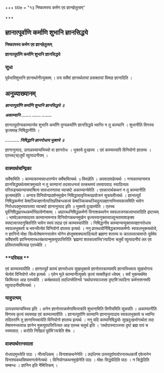 +++
title = "१३ निष्कामस्य कर्मण एव ज्ञानहेतुत्वम्"

+++


## ज्ञानात्पूर्वाणि कर्माणि शुभानि ज्ञानसिद्धये

**निष्कामस्य कर्मण एव ज्ञानहेतुत्वम्**

**ज्ञानात्पूर्वाणि कर्माणि शुभानि ज्ञानसिद्धये**

### **सुधा**

पूर्वभाविशुभानि ज्ञानार्थानीत्युक्तम् । तत्र सर्वेषां ज्ञानार्थतायां प्रसक्तायां विमाह ज्ञानादिति ।

## **अनुव्याख्यानम्**

***ज्ञानात्पूर्वाणि कर्माणि शुभानि ज्ञानसिद्धये ॥***

***अकाम्यानि ....... ...... .......***

ज्ञानात्पूर्वाण्यकाम्यान्येव शुभानि कर्माणि पुण्यकर्माणि ज्ञानसिद्धये भवन्ति न तु काम्यानि । शुभानीति विणस्य कृत्यमाह निषिद्धानीति ।

***.......... निषिद्धानि ज्ञानरोधाय भुक्तये ॥***

ज्ञानानुत्पाद, उत्पन्नस्याप्यभिभवो वा ज्ञानरोधः । भुक्तये दुःखस्य । एवं काम्यस्यापि विनियोगो ज्ञातव्यः । एतच्च(च)तुर्थे व्युत्पादनीयम् ।

### **वाक्यार्थचन्द्रिका**

सर्वेषामिति । काम्याकाम्यसाधारण्येन सर्वेषामित्यर्थः ॥ विमाहेति । अपवादमाहेत्यर्थः । नन्वकाम्यानामत्र ज्ञानसिद्ध्यर्थत्वमात्रमुच्यते न तु काम्यानां तदसाधनत्वं तत्कथमयं तस्यापवादः स्यादित्यतः परिसङ्ख्यान्यायमाश्रित्य सावधारणतया व्याचष्टे अकाम्यान्येवेति । एवकारार्थकथनं न तु काम्यानीति कृत्यमाहेति । अन्यत्र विनियोगप्रदर्शनमुखेन निषिद्धव्यावृत्तिरूपप्रयोजनं सूचयतीत्यर्थः । ज्ञानात्पूर्वं निषिद्धकर्मणां केषाञ्चिज्ज्ञानोत्पत्तिप्रतिबन्धकत्वं केषाञ्चित्कथञ्चिदुत्पन्नज्ञानाभिभावकत्वमिति भावेन निरोधपदमुभयपरतया व्याचष्टे ज्ञानानुत्पाद इति ॥ भुक्तये दुःखस्येति । एतच्च पूर्वनिषिद्धप्रारब्धकर्माभिप्रायेणोक्तम् । अप्रारब्धनिषिद्धकर्मणो विनाशकथनेन स्वफलजनकत्वाभावादिति द्रष्टव्यम् । भाष्येऽकाम्यपदस्य काम्यानामन्यत्र विनियोगकथनमुखेन कृत्यस्यानुक्तत्वान्न्यूनतामाशङ्क्य स्पष्टत्वात्तदनुक्तिरिति भावेन स्वयं तदाह एवं काम्यस्यापीति । निषिद्धानीव काम्यान्यप्युक्तरूपज्ञानरोधाय स्वफलभुक्तये च भवन्तीत्येवं विनियोगो ज्ञातव्य इत्यर्थः । ननु प्रारब्धयोर्निषिद्धकाम्यकर्मणोः स्वफलभुक्त्यर्थत्वे, न ज्ञानिनो मोक्षः सिध्येत्तेषामनन्तत्वेन भोगेन क्षेप्तुमशक्यत्वादित्यतो ब्रह्मणा शतस्य यः कालस्तत्समाप्तेः पूर्वमेव सर्वेषामपि ज्ञानिनामारब्धसंक्षयान्मुक्त्युपपत्तिरिति ‘ब्रह्मणां शतकालात्त्वि’त्यादिना चतुर्थे व्युत्पादनीयं तत एव प्रतिपत्तव्यमित्याह एतच्चेति ।

### **परिमल **

एवं काम्यस्यापीति । ज्ञानात्पूर्वं काम्यं ज्ञानरोधाय सुखभुक्तये ज्ञानोत्तरकाम्यमपि ज्ञानाभिभवाय सुखभोगाय चेत्येवं विनियोगो ध्येय इत्यर्थः । एतेन मूले काम्यानीत्युक्तेः कृत्यं व्यक्तीकृतं ध्येयम् । सर्वं भुक्त्यर्थमेव किमित्यत आह एतच्चेति । कर्मक्षयपादे तदधिगमेतिनये ‘यथोपास्याञ्जसा दृष्टमि’त्यादिना कर्मनाशनमपि व्युत्पादनीयमित्यर्थः ।

### **यादुपत्यम्**

उत्पन्नस्याप्यभिभव इति । अनेन ज्ञानोत्तरकर्मणामित्यत्रापि शुभानामिति विणीयमिति सूचयति । अकाम्यानीति विणस्य कृत्यं स्वयमाह एवं काम्यस्यापीति । ज्ञानात्पूर्वाणि काम्यानि ज्ञानानुत्पादाय स्वफलभुक्तये च भवन्ति तदितराणि तु ज्ञानाभिभवायेति विनियोगो ज्ञातव्य इत्यर्थः । ननु यदि काम्यनिषिद्धयोः सुखदुःखभोगार्थता तदा तेषामनन्तत्वान्न ज्ञानेन मुक्त्युपपत्तिरित्यत आह एतच्च चतुर्थ इति । ‘तथोपास्याञ्जसा दृष्टं ब्रह्म पापं च भस्मसात् । करोति निखिलं पूर्वमि’त्यत्रेति शेषः ।

### **वाक्यार्थरत्नमाला**

रोधपदमुभयेति पाठः । नीत्यधिकम् । विनाशकथनेनेति । तदधिगम उत्तरपूर्वाघयोरनारब्धकार्ये एवेत्यनेन विनाश्यकथयिष्यमाणत्वेनेत्यर्थः । विनियोगकथनमुखेनेति पाठः । मोक्षः सिद्ध्येदिति पाठः । न सिद्धेदिति सम्बन्धः । ज्ञानिन इति नैमित्तिकम् ।

